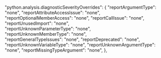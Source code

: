 "python.analysis.diagnosticSeverityOverrides": {
        "reportArgumentType": "none",
        "reportAttributeAccessIssue": "none",
        "reportOptionalMemberAccess": "none",
        "reportCallIssue": "none",
        "reportUnusedImport": "none",  
        "reportUnknownParameterType": "none",  
        "reportUnknownMemberType": "none",  
        "reportGeneralTypeIssues": "none",
        "reportDeprecated": "none",
        "reportUnknownVariableType": "none", 
        "reportUnknownArgumentType": "none",
        "reportMissingTypeArgument": "none",
    },
